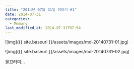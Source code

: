 ```yaml
---
title: "2014년 07월 31일 이야기 #1"
date: 2014-07-31
categories:
  - Memory
last_modified_at: 2014-07-31T07:54
---
```


![img]({{ site.baseurl }}/assets/images/md-20140731-01.jpg)

![img]({{ site.baseurl }}/assets/images/md-20140731-02.jpg)

물끄러미...